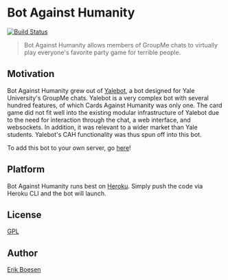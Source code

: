 # Bot Against Humanity
[![Build Status](https://travis-ci.org/ErikBoesen/BotAgainstHumanity.svg?branch=master)](https://travis-ci.org/ErikBoesen/BotAgainstHumanity)

> Bot Against Humanity allows members of GroupMe chats to virtually play everyone's favorite party game for terrible people.

## Motivation
Bot Against Humanity grew out of [Yalebot](https://github.com/ErikBoesen/Yalebot), a bot designed for Yale University's GroupMe chats. Yalebot is a very complex bot with several hundred features, of which Cards Against Humanity was only one. The card game did not fit well into the existing modular infrastructure of Yalebot due to the need for interaction through the chat, a web interface, and websockets. In addition, it was relevant to a wider market than Yale students. Yalebot's CAH functionality was thus spun off into this bot.

To add this bot to your own server, go [here](https://botagainsthumanitygroupme.herokuapp.com)!

## Platform
Bot Against Humanity runs best on [Heroku](https://heroku.com). Simply push the code via Heroku CLI and the bot will launch.

## License
[GPL](LICENSE)

## Author
[Erik Boesen](https://github.com/ErikBoesen)
